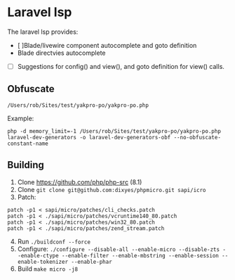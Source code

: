 # Laravel lsp

The laravel lsp provides:

- [ ]Blade/livewire component autocomplete and goto definition
- Blade directvies autocomplete
- [ ] Suggestions for config() and view(), and goto definition for view() calls.

## Obfuscate

`/Users/rob/Sites/test/yakpro-po/yakpro-po.php`

Example:
```
php -d memory_limit=-1 /Users/rob/Sites/test/yakpro-po/yakpro-po.php laravel-dev-generators -o laravel-dev-generators-obf --no-obfuscate-constant-name
```

## Building

1. Clone https://github.com/php/php-src (8.1)
2. Clone `git clone git@github.com:dixyes/phpmicro.git sapi/icro`
3. Patch:
```
patch -p1 < sapi/micro/patches/cli_checks.patch
patch -p1 < ./sapi/micro/patches/vcruntime140_80.patch
patch -p1 < ./sapi/micro/patches/win32_80.patch
patch -p1 < ./sapi/micro/patches/zend_stream.patch
```
4. Run `./buildconf --force`
4. Configure: `./configure --disable-all --enable-micro --disable-zts --enable-ctype --enable-filter --enable-mbstring --enable-session --enable-tokenizer --enable-phar`
5. Build `make micro -j8`
